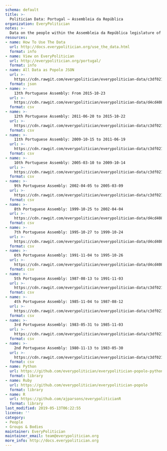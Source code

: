 ```yaml
---
schema: default
title: >-
  Politician Data: Portugal — Assembleia da República
organization: EveryPolitician
notes: >-
  Data on the people within the Assembleia da República legislature of Portugal.
resources:
- name: How To Use The Data
  url: http://docs.everypolitician.org/use_the_data.html
  format: info
- name: View on EveryPolitician
  url: http://everypolitician.org/portugal/
  format: info
- name: All Data as Popolo JSON
  url: >-
    https://cdn.rawgit.com/everypolitician/everypolitician-data/c3df021b27106763885b0fa005bb7738c4ca0c20/data/Portugal/Assembly/ep-popolo-v1.0.json
  format: json
- name: >-
    13th Portuguese Assembly: From 2015-10-23
  url: >-
    https://cdn.rawgit.com/everypolitician/everypolitician-data/d4cd4080bdb190f52bf325fe2aa2ca83ead7099a/data/Portugal/Assembly/term-13.csv
  format: csv
- name: >-
    12th Portuguese Assembly: 2011-06-20 to 2015-10-22
  url: >-
    https://cdn.rawgit.com/everypolitician/everypolitician-data/c3df021b27106763885b0fa005bb7738c4ca0c20/data/Portugal/Assembly/term-12.csv
  format: csv
- name: >-
    11th Portuguese Assembly: 2009-10-15 to 2011-06-19
  url: >-
    https://cdn.rawgit.com/everypolitician/everypolitician-data/c3df021b27106763885b0fa005bb7738c4ca0c20/data/Portugal/Assembly/term-11.csv
  format: csv
- name: >-
    10th Portuguese Assembly: 2005-03-10 to 2009-10-14
  url: >-
    https://cdn.rawgit.com/everypolitician/everypolitician-data/c3df021b27106763885b0fa005bb7738c4ca0c20/data/Portugal/Assembly/term-10.csv
  format: csv
- name: >-
    9th Portuguese Assembly: 2002-04-05 to 2005-03-09
  url: >-
    https://cdn.rawgit.com/everypolitician/everypolitician-data/c3df021b27106763885b0fa005bb7738c4ca0c20/data/Portugal/Assembly/term-9.csv
  format: csv
- name: >-
    8th Portuguese Assembly: 1999-10-25 to 2002-04-04
  url: >-
    https://cdn.rawgit.com/everypolitician/everypolitician-data/d4cd4080bdb190f52bf325fe2aa2ca83ead7099a/data/Portugal/Assembly/term-8.csv
  format: csv
- name: >-
    7th Portuguese Assembly: 1995-10-27 to 1999-10-24
  url: >-
    https://cdn.rawgit.com/everypolitician/everypolitician-data/d4cd4080bdb190f52bf325fe2aa2ca83ead7099a/data/Portugal/Assembly/term-7.csv
  format: csv
- name: >-
    6th Portuguese Assembly: 1991-11-04 to 1995-10-26
  url: >-
    https://cdn.rawgit.com/everypolitician/everypolitician-data/d4cd4080bdb190f52bf325fe2aa2ca83ead7099a/data/Portugal/Assembly/term-6.csv
  format: csv
- name: >-
    5th Portuguese Assembly: 1987-08-13 to 1991-11-03
  url: >-
    https://cdn.rawgit.com/everypolitician/everypolitician-data/c3df021b27106763885b0fa005bb7738c4ca0c20/data/Portugal/Assembly/term-5.csv
  format: csv
- name: >-
    4th Portuguese Assembly: 1985-11-04 to 1987-08-12
  url: >-
    https://cdn.rawgit.com/everypolitician/everypolitician-data/c3df021b27106763885b0fa005bb7738c4ca0c20/data/Portugal/Assembly/term-4.csv
  format: csv
- name: >-
    3rd Portuguese Assembly: 1983-05-31 to 1985-11-03
  url: >-
    https://cdn.rawgit.com/everypolitician/everypolitician-data/c3df021b27106763885b0fa005bb7738c4ca0c20/data/Portugal/Assembly/term-3.csv
  format: csv
- name: >-
    2nd Portuguese Assembly: 1980-11-13 to 1983-05-30
  url: >-
    https://cdn.rawgit.com/everypolitician/everypolitician-data/c3df021b27106763885b0fa005bb7738c4ca0c20/data/Portugal/Assembly/term-2.csv
  format: csv
- name: Python
  url: https://github.com/everypolitician/everypolitician-popolo-python
  format: library
- name: Ruby
  url: https://github.com/everypolitician/everypolitician-popolo
  format: library
- name: R
  url: https://github.com/ajparsons/everypoliticianR
  format: library
last_modified: 2019-05-13T06:22:55
license: ''
category:
- People
- Groups & Bodies
maintainer: EveryPolitician
maintainer_email: team@everypolitician.org
more_info: http://docs.everypolitician.org
---
```

